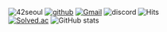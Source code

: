 ![42seoul](https://img.shields.io/badge/jeelee-000000?style=flat&logo=42&logoColor=white) [![github](https://img.shields.io/badge/ggyaal-181717?style=flat&logo=Github&logoColor=white)](https://github.com/ggyaal) [![Gmail](https://img.shields.io/badge/jeelee553@gmail.com-EA4335?style=flat&logo=Gmail&logoColor=white)](https://mail.google.com/mail/?view=cm&amp;fs=1&amp;to=jeelee553@gmail.com) ![discord](https://img.shields.io/badge/jeelee%234450-5865F2?style=flat&logo=Discord&logoColor=white) ![Hits](https://hits.seeyoufarm.com/api/count/incr/badge.svg?url=https%3A%2F%2Fgithub.com%2F42jeelee&count_bg=%2350961B&title_bg=%23555555&icon=&icon_color=%23E7E7E7&title=hits&edge_flat=false)  
[![Solved.ac](http://mazassumnida.wtf/api/v2/generate_badge?boj=jeelee)](https://solved.ac/jeelee) ![GitHub stats](https://github-readme-stats.vercel.app/api?username=42jeelee&show_icons=true&theme=gruvbox)  

<!--
**42jeelee/42jeelee** is a ✨ _special_ ✨ repository because its `README.md` (this file) appears on your GitHub profile.

Here are some ideas to get you started:

- 🔭 I’m currently working on ...
- 🌱 I’m currently learning ...
- 👯 I’m looking to collaborate on ...
- 🤔 I’m looking for help with ...
- 💬 Ask me about ...
- 📫 How to reach me: ...
- 😄 Pronouns: ...
- ⚡ Fun fact: ...
-->
